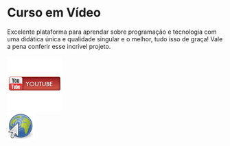 <body>
<h1>Curso em Vídeo</h1>
    <p>Excelente plataforma para aprendar sobre programação e tecnologia com uma didática única e qualidade singular e o melhor, tudo isso de graça!
    Vale a pena conferir esse incrível projeto.</p>
    <p>
        <a href="https://www.youtube.com/user/cursosemvideo" target="_blank" rel="external"><img src="https://raw.githubusercontent.com/danielns-op/CursoEmVideo/main/Imagens/usoGeral/icones/YouTube-Social-Bar-128.png" alt="youtube-icone"></a>
        <br>
        <a href="https://www.cursoemvideo.com/" target="_blank" rel="external"><img src="https://raw.githubusercontent.com/danielns-op/CursoEmVideo/main/Imagens/usoGeral/icones/Gnome-Web-Browser-64.png" alt="icone-web"></a>
    </p>
</body>
